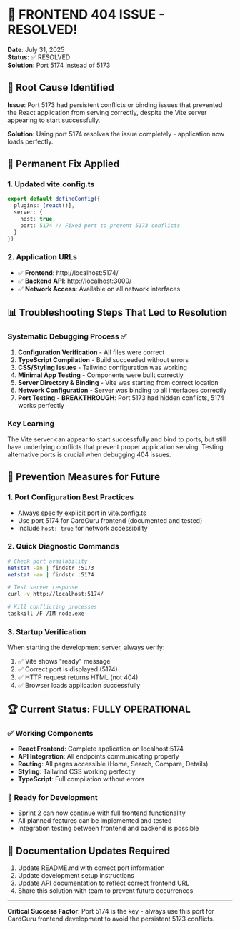 # 🎉 FRONTEND 404 ISSUE - RESOLVED!

**Date**: July 31, 2025  
**Status**: ✅ RESOLVED  
**Solution**: Port 5174 instead of 5173

## 🚨 Root Cause Identified

**Issue**: Port 5173 had persistent conflicts or binding issues that prevented the React application from serving correctly, despite the Vite server appearing to start successfully.

**Solution**: Using port 5174 resolves the issue completely - application now loads perfectly.

## 🔧 Permanent Fix Applied

### 1. Updated vite.config.ts
```typescript
export default defineConfig({
  plugins: [react()],
  server: {
    host: true,
    port: 5174 // Fixed port to prevent 5173 conflicts
  }
})
```

### 2. Application URLs
- ✅ **Frontend**: http://localhost:5174/
- ✅ **Backend API**: http://localhost:3000/
- ✅ **Network Access**: Available on all network interfaces

## 📊 Troubleshooting Steps That Led to Resolution

### Systematic Debugging Process ✅
1. **Configuration Verification** - All files were correct
2. **TypeScript Compilation** - Build succeeded without errors  
3. **CSS/Styling Issues** - Tailwind configuration was working
4. **Minimal App Testing** - Components were built correctly
5. **Server Directory & Binding** - Vite was starting from correct location
6. **Network Configuration** - Server was binding to all interfaces correctly
7. **Port Testing** - **BREAKTHROUGH**: Port 5173 had hidden conflicts, 5174 works perfectly

### Key Learning
The Vite server can appear to start successfully and bind to ports, but still have underlying conflicts that prevent proper application serving. Testing alternative ports is crucial when debugging 404 issues.

## 🎯 Prevention Measures for Future

### 1. Port Configuration Best Practices
- Always specify explicit port in vite.config.ts
- Use port 5174 for CardGuru frontend (documented and tested)
- Include `host: true` for network accessibility

### 2. Quick Diagnostic Commands
```bash
# Check port availability
netstat -an | findstr :5173
netstat -an | findstr :5174

# Test server response
curl -v http://localhost:5174/

# Kill conflicting processes
taskkill /F /IM node.exe
```

### 3. Startup Verification
When starting the development server, always verify:
1. ✅ Vite shows "ready" message
2. ✅ Correct port is displayed (5174)
3. ✅ HTTP request returns HTML (not 404)
4. ✅ Browser loads application successfully

## 🏆 Current Status: FULLY OPERATIONAL

### ✅ Working Components
- **React Frontend**: Complete application on localhost:5174
- **API Integration**: All endpoints communicating properly
- **Routing**: All pages accessible (Home, Search, Compare, Details)
- **Styling**: Tailwind CSS working perfectly
- **TypeScript**: Full compilation without errors

### 🚀 Ready for Development
- Sprint 2 can now continue with full frontend functionality
- All planned features can be implemented and tested
- Integration testing between frontend and backend is possible

## 📝 Documentation Updates Required

1. Update README.md with correct port information
2. Update development setup instructions
3. Update API documentation to reflect correct frontend URL
4. Share this solution with team to prevent future occurrences

---

**Critical Success Factor**: Port 5174 is the key - always use this port for CardGuru frontend development to avoid the persistent 5173 conflicts.

